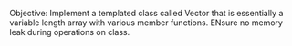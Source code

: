 Objective:
Implement a templated class called Vector that is essentially a variable length array with various member functions.
ENsure no memory leak during operations on class.